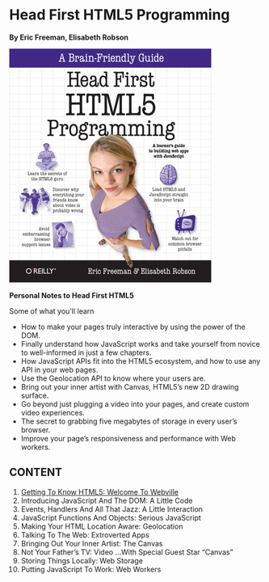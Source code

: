 # Head First HTML5 Programming 
**By Eric Freeman, Elisabeth Robson**



[![](/images/book_img.jpeg)](https://learning.oreilly.com/library/view/head-first-html5/9781449314712/)


**Personal Notes to Head First HTML5**

Some of what you'll learn
- How to make your pages truly interactive by using the power of the DOM.
- Finally understand how JavaScript works and take yourself from novice to well-informed in just a few chapters.
- How JavaScript APIs fit into the HTML5 ecosystem, and how to use any API in your web pages.
- Use the Geolocation API to know where your users are.
- Bring out your inner artist with Canvas, HTML5’s new 2D drawing surface.
- Go beyond just plugging a video into your pages, and create custom video experiences.
- The secret to grabbing five megabytes of storage in every user’s browser.
- Improve your page’s responsiveness and performance with Web workers.

## CONTENT
1. [Getting To Know HTML5: Welcome To Webville](/chapter1/)
2. Introducing JavaScript And The DOM: A Little Code
3. Events, Handlers And All That Jazz: A Little Interaction
4. JavaScript Functions And Objects: Serious JavaScript
5. Making Your HTML Location Aware: Geolocation
6. Talking To The Web: Extroverted Apps
7. Bringing Out Your Inner Artist: The Canvas
8. Not Your Father’s TV: Video ...With Special Guest Star “Canvas”
9. Storing Things Locally: Web Storage
10. Putting JavaScript To Work: Web Workers
